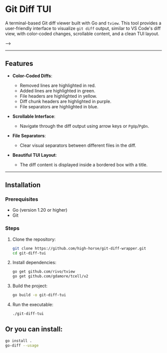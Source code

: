 # Git Diff TUI

A terminal-based Git diff viewer built with Go and `tview`. This tool provides a user-friendly interface to visualize `git diff` output, similar to VS Code's diff view, with color-coded changes, scrollable content, and a clean TUI layout.

<!-- ![Git Diff TUI Screenshot](screenshot.png) <!-- Add a screenshot if available --> -->

---

## Features

- **Color-Coded Diffs**:
  - Removed lines are highlighted in red.
  - Added lines are highlighted in green.
  - File headers are highlighted in yellow.
  - Diff chunk headers are highlighted in purple.
  - File separators are highlighted in blue.

- **Scrollable Interface**:
  - Navigate through the diff output using arrow keys or `PgUp`/`PgDn`.

- **File Separators**:
  - Clear visual separators between different files in the diff.

- **Beautiful TUI Layout**:
  - The diff content is displayed inside a bordered box with a title.

---

## Installation

### Prerequisites

- Go (version 1.20 or higher)
- Git

### Steps

1. Clone the repository:
   ```bash
   git clone https://github.com/high-horse/git-diff-wrapper.git
   cd git-diff-tui
   ```
   
2. Install dependencies:
   ```bash   
   go get github.com/rivo/tview
   go get github.com/gdamore/tcell/v2
   ```

3. Build the project:
   ```bash   
   go build -o git-diff-tui
   ```

4. Run the executable:
   ```bash   
   ./git-diff-tui
   ```

## Or you can install:
   ```bash   
   go install .
   go-diff --usage
   ```

